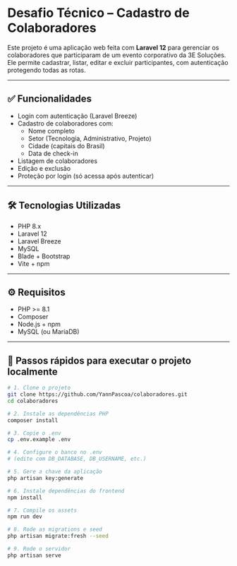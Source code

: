 # Desafio Técnico – Cadastro de Colaboradores

Este projeto é uma aplicação web feita com **Laravel 12** para gerenciar os colaboradores que participaram de um evento corporativo da 3E Soluções. Ele permite cadastrar, listar, editar e excluir participantes, com autenticação protegendo todas as rotas.

---

## ✅ Funcionalidades

- Login com autenticação (Laravel Breeze)
- Cadastro de colaboradores com:
  - Nome completo
  - Setor (Tecnologia, Administrativo, Projeto)
  - Cidade (capitais do Brasil)
  - Data de check-in
- Listagem de colaboradores
- Edição e exclusão
- Proteção por login (só acessa após autenticar)

---

## 🛠️ Tecnologias Utilizadas

- PHP 8.x
- Laravel 12
- Laravel Breeze
- MySQL
- Blade + Bootstrap
- Vite + npm

---

## ⚙️ Requisitos

- PHP >= 8.1
- Composer
- Node.js + npm
- MySQL (ou MariaDB)

---

## 🚀 Passos rápidos para executar o projeto localmente

```bash
# 1. Clone o projeto
git clone https://github.com/YannPascoa/colaboradores.git
cd colaboradores

# 2. Instale as dependências PHP
composer install

# 3. Copie o .env
cp .env.example .env

# 4. Configure o banco no .env
# (edite com DB_DATABASE, DB_USERNAME, etc.)

# 5. Gere a chave da aplicação
php artisan key:generate

# 6. Instale dependências do frontend
npm install

# 7. Compile os assets
npm run dev

# 8. Rode as migrations e seed
php artisan migrate:fresh --seed

# 9. Rode o servidor
php artisan serve
